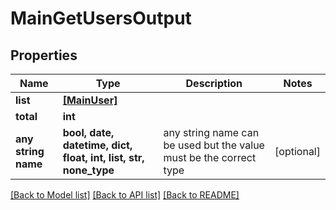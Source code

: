 # MainGetUsersOutput


## Properties
Name | Type | Description | Notes
------------ | ------------- | ------------- | -------------
**list** | [**[MainUser]**](MainUser.md) |  | 
**total** | **int** |  | 
**any string name** | **bool, date, datetime, dict, float, int, list, str, none_type** | any string name can be used but the value must be the correct type | [optional]

[[Back to Model list]](../README.md#documentation-for-models) [[Back to API list]](../README.md#documentation-for-api-endpoints) [[Back to README]](../README.md)



